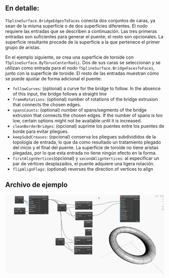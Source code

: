 <!--- Autodesk.DesignScript.Geometry.TSpline.TSplineSurface.BridgeFacesToFaces --->
<!--- MQJ667AXSQFCK2Z2B7G2MNL35OIFJYLSADFLGXFJUJCA27FCHVHQ --->
## En detalle:
`TSplineSurface.BridgeEdgesToFaces` conecta dos conjuntos de caras, ya sean de la misma superficie o de dos superficies diferentes. El nodo requiere las entradas que se describen a continuación. Las tres primeras entradas son suficientes para generar el puente; el resto son opcionales. La superficie resultante procede de la superficie a la que pertenece el primer grupo de aristas.

En el ejemplo siguiente, se crea una superficie de toroide con `TSplineSurface.ByTorusCenterRadii`. Dos de sus caras se seleccionan y se utilizan como entrada para el nodo `TSplineSurface.BridgeFacesToFaces`, junto con la superficie de toroide. El resto de las entradas muestran cómo se puede ajustar de forma adicional el puente:
- `followCurves`: (optional) a curve for the bridge to follow. In the absence of this input, the bridge follows a straight line
- `frameRotations`: (optional) number of rotations of the bridge extrusion that connects the chosen edges.
- `spansCounts`: (optional) number of spans/segments of the bridge extrusion that connects the chosen edges. If the number of spans is too low, certain options might not be available until it is increased.
- `cleanBorderBridges`: (opcional) suprime los puentes entre los puentes de borde para evitar pliegues.
- `keepSubdCreases`: (opcional) conserva los pliegues subdivididos de la topología de entrada, lo que da como resultado un tratamiento plegado del inicio y el final del puente. La superficie de toroide no tiene aristas plegadas, por lo que esta entrada no tiene ningún efecto en la forma.
- `firstAlignVertices`(opcional) y `secondAlignVertices`: al especificar un par de vértices desplazados, el puente adquiere una ligera rotación.
- `flipAlignFlags`: (optional) reverses the direction of vertices to align

## Archivo de ejemplo

![Example](./MQJ667AXSQFCK2Z2B7G2MNL35OIFJYLSADFLGXFJUJCA27FCHVHQ_img.gif)
